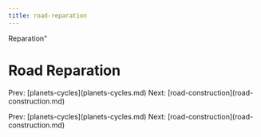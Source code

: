 ```yaml
---
title: road-reparation
---
```


Reparation\"

# Road Reparation

Prev: \[planets-cycles](planets-cycles.md) Next:
\[road-construction](road-construction.md)

Prev: \[planets-cycles](planets-cycles.md) Next:
\[road-construction](road-construction.md)

